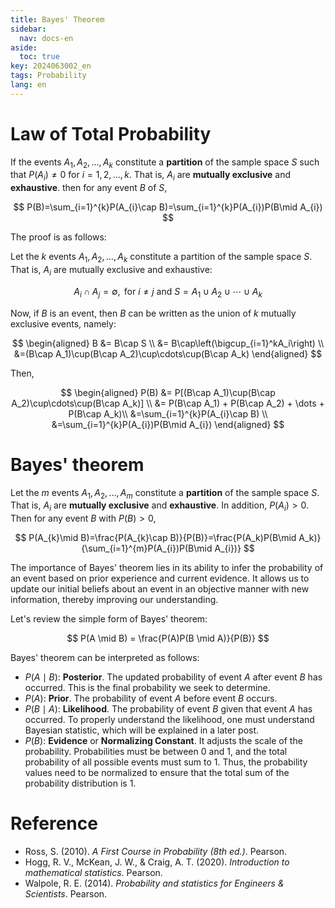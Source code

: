 ```yaml
---
title: Bayes' Theorem
sidebar:
  nav: docs-en
aside:
  toc: true
key: 2024063002_en
tags: Probability
lang: en
---
```


# Law of Total Probability

If the events $A_1,A_2,\dots,A_k$ constitute a **partition** of the sample space $S$ such that ${P(A_i)}\neq0$ for $i=1,2,...,k$. That is, $A_i$ are **mutually exclusive** and **exhaustive**. then for any event $B$ of $S$,

$$
P(B)=\sum_{i=1}^{k}P(A_{i}\cap B)=\sum_{i=1}^{k}P(A_{i})P(B\mid A_{i})
$$

The proof is as follows:

Let the $k$ events $A_1,A_2,\dots,A_k$ constitute a partition of the sample space $S$. That is, $A_i$ are mutually exclusive and exhaustive:

$$
A_i\cap A_j=\emptyset,\text{ for }i\not=j\text{ and }S=A_{1}\cup A_{2} \cup\cdots\cup A_k
$$

Now, if $B$ is an event, then $B$ can be written as the union of $k$ mutually exclusive events, namely:

$$
\begin{aligned}
B &= B\cap S \\
&= B\cap\left(\bigcup_{i=1}^kA_i\right) \\
&=(B\cap A_1)\cup(B\cap A_2)\cup\cdots\cup(B\cap A_k)
\end{aligned}
$$

Then,

$$
\begin{aligned}
P(B)  &= P[(B\cap A_1)\cup(B\cap A_2)\cup\cdots\cup(B\cap A_k)] \\
&= P(B\cap A_1) + P(B\cap A_2) + \dots + P(B\cap A_k)\\
&=\sum_{i=1}^{k}P(A_{i}\cap B) \\
&=\sum_{i=1}^{k}P(A_{i})P(B\mid A_{i})
\end{aligned}
$$


# Bayes' theorem

Let the $m$ events $A_1,A_2,...,A_m$ constitute a **partition** of the sample space $S$. That is, $A_i$ are **mutually exclusive** and **exhaustive**. In addition, $P(A_i)>0$. Then for any event $B$ with $P(B)>0$,

$$
P(A_{k}\mid B)=\frac{P(A_{k}\cap B)}{P(B)}=\frac{P(A_k)P(B\mid A_k)}{\sum_{i=1}^{m}P(A_{i})P(B\mid A_{i})}
$$

The importance of Bayes' theorem lies in its ability to infer the probability of an event based on prior experience and current evidence. It allows us to update our initial beliefs about an event in an objective manner with new information, thereby improving our understanding.

Let's review the simple form of Bayes' theorem:

$$
P(A \mid B) = \frac{P(A)P(B \mid A)}{P(B)}
$$

Bayes' theorem can be interpreted as follows:

- $P(A \mid B)$: **Posterior**. The updated probability of event $A$ after event $B$ has occurred. This is the final probability we seek to determine.
- $P(A)$: **Prior**. The probability of event $A$ before event $B$ occurs.
- $P(B \mid A)$: **Likelihood**. The probability of event $B$ given that event $A$ has occurred. To properly understand the likelihood, one must understand Bayesian statistic, which will be explained in a later post.
- $P(B)$: **Evidence** or **Normalizing Constant**. It adjusts the scale of the probability. Probabilities must be between $0$ and $1$, and the total probability of all possible events must sum to $1$. Thus, the probability values need to be normalized to ensure that the total sum of the probability distribution is $1$.


#  Reference

* Ross, S. (2010). *A First Course in Probability (8th ed.)*. Pearson.
* Hogg, R. V., McKean, J. W., & Craig, A. T. (2020). *Introduction to mathematical statistics*. Pearson. 
* Walpole, R. E. (2014). *Probability and statistics for Engineers & Scientists*. Pearson. 